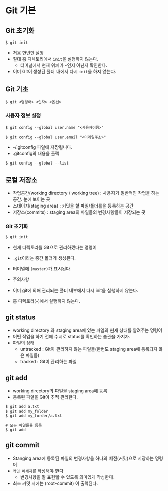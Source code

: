 # Git 기본



## Git 초기화

```
$ git init
```

- 처음 한번만 실행
- 절대 홈 디렉토리에서 `init`을 실행하지 않는다.
  - 터미널에서 현재 위치가 `~`인지 아닌지 확인한다.
- 이미 Git이 생성된 폴더 내에서 다시 `init`을 하지 않는다.



## Git 기초

```$ git <명령어> <인자> <옵션>```



### 사용자 정보 설정

```$ git config --global user.name "<사용자이름>"```

```$ git config --global user.email "<이메일주소>"```

- -/.gitconfig 파일에 저장됩니다.
- .gitconfig의 내용을 출력

```$ git config --global --list ```



## 로컬 저장소

- 작업공간(working directory / working tree) : 사용자가 일반적인 작업을 하는 공간. 눈에 보이는 곳
- 스테이지(staging area) : 커밋을 할 파일/폴더를을 등록하는 공간 
- 저장소(commits) : staging area의 파일들의 변경사항들이 저장되는 곳



### Git 초기화

```$ git init```

- 현재 디렉토리를 Git으로 관리하겠다는 명령어
- `.git`이라는 중간 폴더가 생성된다.
- 터미널에 `(master)`가 표시된다



- 주의사항
- 이미 git에 의해 관리되는 폴더 내부에서 다시 init을 실행하지 않는다.
- 홈 디렉토리(`~`)에서 실행하지 않는다.



## git status

- working directory 와 staging area에 있는 파일의 현재 상태를 알려주는 명령어
- 어떤 작업을 하기 전에 수시로 status를 확인하는 습관을 가지자.
- 파일의 상태
  - untracked : Git이 관리하지 않는 파일들(한번도 staging area에 등록되지 않은 파일들)
  - tracked : Git이 관리하는 파일



## git add

- working directory의 파일을 staging area에 등록
- 등록된 파일을 Git이 추적 관리한다.

```
$ git add a.txt
$ git add my_folder
$ git add my_forder/a.txt

# 모든 파일들을 등록
$ git add
```



## git commit

- Stanging area에 등록된 파일의 변경사항을 하나의 버전(커밋)으로 저장하는 명령어
- `커밋 메세지`를 작성해야 한다
  - 변경사항을 잘 표현할 수 있도록 의미있게 작성한다.
- 최초 커밋 시에는 (root-commit) 이 출력된다.





